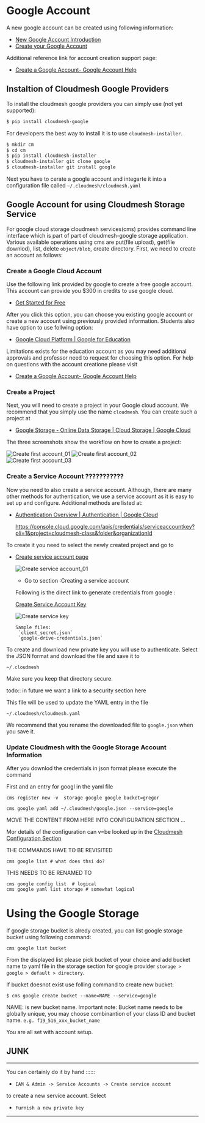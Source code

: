 # Google Account

A new google account can be created using following information:

* [New Google Account Introduction](https://myaccount.google.com/intro)
* [Create your Google Account](https://accounts.google.com/signup/v2/webcreateaccount?service=cloudconsole&continue=https%3A%2F%2Fcloud.google.com%2Fstorage%2F%3Frefresh%3D1&gmb=exp&biz=false&flowName=GlifWebSignIn&flowEntry=SignUp&nogm=true)
 
Additional reference link for account creation support page:
  
* [Create a Google Account- Google Account Help](<https://support.google.com/accounts/answer/27441>)

## Instaltion of Cloudmesh Google Providers

To install the cloudmesh google providers you can simply use (not yet supported):

```bash
$ pip install cloudmesh-google
```

For developers the best way to install it is to use `cloudmesh-installer`. 

```bash
$ mkdir cm
$ cd cm
$ pip install cloudmesh-installer
$ cloudmesh-installer git clone google
$ cloudmesh-installer git install google
```

Next you have to cerate a google account and integarte it into a configuration
file called `~/.cloudmesh/cloudmesh.yaml`

## Google Account for using Cloudmesh Storage Service

For google cloud storage cloudmesh services(cms) provides command line
interface which is part of part of cloudmesh-google storage application.
Various available operations using cms are put(file upload), get(file downlod),
list, delete `object/blob`, create directory. First, we need to create an
account as follows:

### Create a Google Cloud Account 

Use the following link provided by google to create a free google account.
This account can provide you $300 in credits to use google cloud.

* [Get Started for Free](https://console.cloud.google.com/freetrial?_ga=2.36435558.-733144975.1575249772&_gac=1.216762084.1575249889.CjwKCAiA5o3vBRBUEiwA9PVzavyytvYEKObpJV-GtriRXXj9JCtqPkm3TEpyZ6pDgOHWgDXuqZ7tFBoCjacQAvD_BwE)

After you click this option, you can choose you existing google account or
create a new account using previously provided information. Students also have
option to use follwing option:
  
* [Google Cloud Platform | Google for Education](https://edu.google.com/products/google-cloud-platform/?utm_source=google&utm_medium=cpc&utm_campaign=na-US-all-en-dr-bkws-all-all-trial-b-dr-1007179&utm_content=text-ad-none-any-DEV_c-CRE_182323152622-ADGP_Hybrid%20%7C%20AW%20SEM%20%7C%20SKWS%20%7C%20US%20%7C%20en%20%7C%20Multi%20~%20Student-KWID_43700018304461092-kwd-285517564251&utm_term=KW_%2Bstudent%20%2Bcloud-ST_%2BStudent%20%2BCloud&gclid=EAIaIQobChMI07zC9eeV5gIVhMBkCh2yMwA2EAAYASAAEgKmHfD_BwE&modal_active=none)

Limitations exists for the education account as you may need additional
approvals and professor need to request for choosing this option. For help on
questions with the account creatione please visit
  
* [Create a Google Account- Google Account Help](<https://support.google.com/accounts/answer/27441>)


### Create a Project

Next, you will need to create a project in your Google cloud account. We recommend that you simply use the name 
`cloudmesh`. You can create such a project at 
  
* [Google Storage - Online Data Storage | Cloud Storage | Google Cloud](<https://console.cloud.google.com/>)
  
The three screenshots show the workflow on how to create a project:
   
![Create first account_01](images/MyFirstAccount_01.png)
![Create first account_02](images/MyFirstAccount_02.png)
![Create first account_03](images/MyFirstAccount_03.png)
   
### Create a Service Account ???????????

Now you need to also create a service account. Although, there are many other
methods for authentication, we use a service account as it is easy to set up
and configure. Additional methods are listed at:
  
* [Authentication Overview | Authentication | Google Cloud](https://cloud.google.com/docs/authentication/)
  
  https://console.cloud.google.com/apis/credentials/serviceaccountkey?pli=1&project=cloudmesh-class&folder&organizationId
  
To create it you need to select the newly created project and go to 

* [Create service account page](https://cloud.google.com/docs/authentication/production)
   
   ![Create service account_01](images/CreateServiceAccount_01.png)

   * Go to section :Creating a service account 
   
  Following is the direct link to generate credentials from google :
  
    [Create Service Account Key](https://console.cloud.google.com/apis/credentials/serviceaccountkey)
    
    ![Create service key](images/CreateServiceKey_01.png)

      Sample files:
       `client_secret.json` 
       `google-drive-credentials.json`

To create and download new private key you will use to authenticate. Select the
JSON format and download the file and save it to 

`~/.cloudmesh`

Make sure you keep that directory secure.

todo:: in future we want a link to a security section here

This file will be used to update the YAML  entry in the file

`~/.cloudmesh/cloudmesh.yaml`

We recommend that you rename the downloaded file to `google.json` when you save
it.

### Update Cloudmesh with the Google Storage Account Information

After you downlod the credentials in json format please execute the command

First and an entry for googl in the yaml file
```
cms register new -v  storage google google bucket=gregor 
```

```
cms google yaml add ~/.cloudmesh/google.json --service=google 
```


MOVE THE CONTENT FROM HERE INTO CONFIGURATION SECTION ...


Mor details of the configuration can v=be looked up in the [Cloudmesh  Configuration Section](MISSING)

THE COMMANDS HAVE TO BE REVISITED

```
cms google list # what does thsi do?
```

THIS NEEDS TO BE RENAMED TO 

```
cms google config list  # logical
cms google yaml list storage # somewhat logical

```



# Using the Google Storage


If google storage bucket is alredy created, you can list google storage bucket
using following command:

```
cms google list bucket
```
From the displayed list please pick bucket of your choice and add bucket name to yaml 
file in the storage section for google provider  `storage > google > default > directory`.

If bucket doesnot exist use folling command to create new bucket:

```
$ cms google create bucket --name=NAME --service=google
```

NAME: is new bucket name.
Important note: Bucket name needs to be globally unique, you may choose combinantion
of your class ID and bucket name. 
`e.g. f19_516_xxx_bucket_name`

You are all set with account setup.

## JUNK

-----------------

You can certainly do it by hand ::::::

* `IAM & Admin -> Service Accounts -> Create service account`

 to create a new service account. Select 
 
* `Furnish a new private key` 

--------------------
